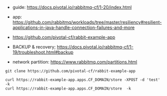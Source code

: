 - guide: https://docs.pivotal.io/rabbitmq-cf/1-20/index.html
- app: https://github.com/rabbitmq/workloads/tree/master/resiliency#resilient-applications-in-java-handle-connection-failures-and-more
- https://github.com/pivotal-cf/rabbit-example-app

- BACKUP & recovery; https://docs.pivotal.io/rabbitmq-cf/1-19/troubleshoot.html#backup
- network partition: https://www.rabbitmq.com/partitions.html


```
git clone https://github.com/pivotal-cf/rabbit-example-app

curl https://rabbit-example-app.apps.CF_DOMAIN/store -XPOST -d 'test' -k
curl https://rabbit-example-app.apps.CF_DOMAIN/store  -k
```
